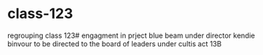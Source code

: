 # class-123
regrouping 
class 123# engagment in prject blue beam under director kendie binvour to be directed to the board of leaders under cultis act 13B
